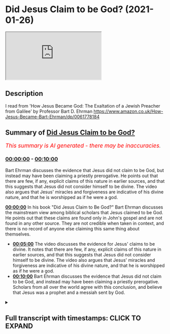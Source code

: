 # Did Jesus Claim to be God? (2021-01-26)

<iframe loading='lazy' src='https://www.youtube.com/embed/TZoC-iPb7uU'></iframe>

## Description

I read from 'How Jesus Became God: The Exaltation of a Jewish Preacher from Galilee'
by Professor Bart D. Ehrman
https://www.amazon.co.uk/How-Jesus-Became-Bart-Ehrman/dp/0061778184

## Summary of [Did Jesus Claim to be God?](https://www.youtube.com/watch?v=TZoC-iPb7uU)


*<span style="color:red; font-size:125%">This summary is AI generated - there may be inaccuracies</span>. [](/)*

### [00:00:00](https://www.youtube.com/watch?v=TZoC-iPb7uU&t=0) - [00:10:00](https://www.youtube.com/watch?v=TZoC-iPb7uU&t=600)

 Bart Ehrman discusses the evidence that Jesus did not claim to be God, but instead may have been claiming a priestly prerogative. He points out that there are few, if any, explicit claims of this nature in earlier sources, and that this suggests that Jesus did not consider himself to be divine. The video also argues that Jesus' miracles and forgiveness are indicative of his divine nature, and that he is worshipped as if he were a god.

**[00:00:00](https://www.youtube.com/watch?v=TZoC-iPb7uU&t=0)** In his book "Did Jesus Claim to Be God?" Bart Ehrman discusses the mainstream view among biblical scholars that Jesus claimed to be God. He points out that these claims are found only in John's gospel and are not found in any other source. They are not credible when taken in context, and there is no record of anyone else claiming this same thing about themselves.
* **[00:05:00](https://www.youtube.com/watch?v=TZoC-iPb7uU&t=300)** The video discusses the evidence for Jesus' claims to be divine. It notes that there are few, if any, explicit claims of this nature in earlier sources, and that this suggests that Jesus did not consider himself to be divine. The video also argues that Jesus' miracles and forgiveness are indicative of his divine nature, and that he is worshipped as if he were a god.
* **[00:10:00](https://www.youtube.com/watch?v=TZoC-iPb7uU&t=600)**  Bart Ehrman discusses the evidence that Jesus did not claim to be God, and instead may have been claiming a priestly prerogative. Scholars from all over the world agree with this conclusion, and believe that Jesus was a prophet and a messiah sent by God.

<details><summary><h2>Full transcript with timestamps: CLICK TO EXPAND</h2></summary>

[0:00:01](https://youtu.be/TZoC-iPb7uU?t=1) did jesus claim to be god ? this 
is a really important question    
[0:00:06](https://youtu.be/TZoC-iPb7uU?t=6) and historians have been investigating the life 
of jesus the historical jesus for generations    
[0:00:11](https://youtu.be/TZoC-iPb7uU?t=11) now , and they've come broadly to consensus
on this question . it really matters to us today    
[0:00:18](https://youtu.be/TZoC-iPb7uU?t=18) because if he did claim to be god then 
it matters . it matters that we worship    
[0:00:23](https://youtu.be/TZoC-iPb7uU?t=23) him as our creator as our lord however if 
he didn't claim to be god and he wasn't god    
[0:00:30](https://youtu.be/TZoC-iPb7uU?t=30) then worshiping him is an act of egregious 
idolatry and indeed orthodox jews will not enter    
[0:00:36](https://youtu.be/TZoC-iPb7uU?t=36) into a church today because of what they perceive 
to be the idolatry that takes place in the typical    
[0:00:43](https://youtu.be/TZoC-iPb7uU?t=43) christian church and muslims many muslims will 
not enter into a church for the same reason    
[0:00:49](https://youtu.be/TZoC-iPb7uU?t=49) so i want to share with you some of the 
mainstream research findings of biblical    
[0:00:54](https://youtu.be/TZoC-iPb7uU?t=54) scholarship by sharing with you again from the 
work of bart ehrman who is distinguished professor    
[0:01:01](https://youtu.be/TZoC-iPb7uU?t=61) of religious studies at the university of north 
carolina chapel hill in america he's one of    
[0:01:06](https://youtu.be/TZoC-iPb7uU?t=66) the world's leading new testament scholars and a 
specialist on the historical jesus . i'm going to be    
[0:01:12](https://youtu.be/TZoC-iPb7uU?t=72) quoting from this book again how jesus became god 
the exaltation of a jewish preacher from galilee  .  
[0:01:19](https://youtu.be/TZoC-iPb7uU?t=79) there's a chapter in his book called did jesus 
think he was god and towards the end of this    
[0:01:26](https://youtu.be/TZoC-iPb7uU?t=86) chapter there's a subheading : did jesus claim 
to be god ? which i want to share with you i    
[0:01:32](https://youtu.be/TZoC-iPb7uU?t=92) don't necessarily agree with everything he says 
in here but i think he's certainly more or less on    
[0:01:36](https://youtu.be/TZoC-iPb7uU?t=96) the right path when it comes to jesus . so he writes 
this then in a nutshell is what i think we can say    
[0:01:44](https://youtu.be/TZoC-iPb7uU?t=104) about the historical jesus and his understanding 
of himself he thought he was a prophet    
[0:01:50](https://youtu.be/TZoC-iPb7uU?t=110) predicting the end of the current evil age and the 
future king of israel in the age to come but did    
[0:01:57](https://youtu.be/TZoC-iPb7uU?t=117) he call himself god it is true that jesus claims 
to be divine in the last of our canonical gospels    
[0:02:05](https://youtu.be/TZoC-iPb7uU?t=125) to be written the gospel of john in that gospel 
jesus does make remarkable claims about himself    
[0:02:13](https://youtu.be/TZoC-iPb7uU?t=133) in speaking of the father of the jews abraham who 
lived 1800 years earlier jesus tells his opponents    
[0:02:20](https://youtu.be/TZoC-iPb7uU?t=140) truly i tell you before abraham was i am that's 
john 8 58. this particular phrase " i am " brings    
[0:02:29](https://youtu.be/TZoC-iPb7uU?t=149) a familiar call to anyone acquainted with the 
hebrew bible in the book of exodus in the story    
[0:02:34](https://youtu.be/TZoC-iPb7uU?t=154) of the burning bush , moses asked god what his 
name is and god tells him that his name is i am    
[0:02:43](https://youtu.be/TZoC-iPb7uU?t=163) jesus appears to be claiming not only to have 
existed before abraham but to have been given    
[0:02:48](https://youtu.be/TZoC-iPb7uU?t=168) the name of god himself his jewish opponents know 
exactly what he is saying they immediately take up    
[0:02:55](https://youtu.be/TZoC-iPb7uU?t=175) stones to stone him later in the gospel jesus is 
even more explicit again as he proclaims i and the    
[0:03:03](https://youtu.be/TZoC-iPb7uU?t=183) father are one john 10 30. once again the jewish 
listeners break out the stones still later when    
[0:03:11](https://youtu.be/TZoC-iPb7uU?t=191) jesus is talking to his disciples at his last 
meal with them his follower philip asked him    
[0:03:17](https://youtu.be/TZoC-iPb7uU?t=197) to show them who god the father is jesus replies 
the one who has seen me has seen the father 14 9    
[0:03:27](https://youtu.be/TZoC-iPb7uU?t=207) and again later during the same meal jesus 
prays to god and asks about how god had    
[0:03:34](https://youtu.be/TZoC-iPb7uU?t=214) sent him and speaks about how god had sent him 
into the world and refers to my glory that you    
[0:03:41](https://youtu.be/TZoC-iPb7uU?t=221) gave me before the foundation of the world 24. 
jesus is not claiming to be god the father here    
[0:03:50](https://youtu.be/TZoC-iPb7uU?t=230) obviously since when he's 
praying he is not talking to himself    
[0:03:55](https://youtu.be/TZoC-iPb7uU?t=235) so he is not saying that he is identical with 
god but he is saying that he is equal with god    
[0:04:01](https://youtu.be/TZoC-iPb7uU?t=241) and has been that way from before the world 
was created these are amazingly exalted claims    
[0:04:09](https://youtu.be/TZoC-iPb7uU?t=249) but looked at from a historical perspective they 
simply cannot be ascribed to the historical jesus    
[0:04:17](https://youtu.be/TZoC-iPb7uU?t=257) they don't pass any of our criteria they are 
not multiply attested in our sources they appear    
[0:04:24](https://youtu.be/TZoC-iPb7uU?t=264) only in john our latest and most theologically 
orientated gospel they certainly do not pass the    
[0:04:32](https://youtu.be/TZoC-iPb7uU?t=272) criterion of dissimilarity since they express 
the very view of jesus that the author of the    
[0:04:37](https://youtu.be/TZoC-iPb7uU?t=277) gospel of john happens to hold and they are not 
at all contextually credible we have no record of    
[0:04:45](https://youtu.be/TZoC-iPb7uU?t=285) any palestinian jew ever saying any such things 
about himself these divine self claims in john    
[0:04:54](https://youtu.be/TZoC-iPb7uU?t=294) are part of john's distinctive theology they are 
not part of the historical record of what jesus    
[0:05:01](https://youtu.be/TZoC-iPb7uU?t=301) actually said and just to leave this for a second 
having read about this subject for some time    
[0:05:09](https://youtu.be/TZoC-iPb7uU?t=309) i would say virtually all over 99 percent of 
the world scholars do not think that the amazing    
[0:05:17](https://youtu.be/TZoC-iPb7uU?t=317) claims on the lips of jesus in the gospel of john 
are historical very very very few people just a    
[0:05:25](https://youtu.be/TZoC-iPb7uU?t=325) handful of people so just to continue , look at the 
matter in a different light as i pointed out we    
[0:05:32](https://youtu.be/TZoC-iPb7uU?t=332) have numerous earlier sources for the historical 
jesus a few comments in paul including several    
[0:05:38](https://youtu.be/TZoC-iPb7uU?t=338) quotations from jesus's teaching we have mark q 
this is quell the source shared by matthew and    
[0:05:45](https://youtu.be/TZoC-iPb7uU?t=345) luke we have M and L that's M is material unique 
to Matthew and L is material unique to Luke Luke's    
[0:05:53](https://youtu.be/TZoC-iPb7uU?t=353) gospel not to mention the finished gospels 
of matthew and luke . in none    
[0:05:59](https://youtu.be/TZoC-iPb7uU?t=359) of them do we find exalted claims of this sort if 
jesus went around galilee proclaiming himself to    
[0:06:07](https://youtu.be/TZoC-iPb7uU?t=367) be a divine being sent from god one who existed 
before the creation of the world he was in fact    
[0:06:14](https://youtu.be/TZoC-iPb7uU?t=374) equal with god could anything else that he might 
say be so breathtaking and thunderously important    
[0:06:22](https://youtu.be/TZoC-iPb7uU?t=382) and yet none of these earlier sources says any 
such thing about him did they all of them just    
[0:06:31](https://youtu.be/TZoC-iPb7uU?t=391) decide not to mention the one thing that was 
most significant about jesus this is a really    
[0:06:36](https://youtu.be/TZoC-iPb7uU?t=396) good point by the way almost certainly the 
divine self claims in john are not historical    
[0:06:44](https://youtu.be/TZoC-iPb7uU?t=404) but is it possible that jesus considered himself 
divine in some other sense i have already argued    
[0:06:51](https://youtu.be/TZoC-iPb7uU?t=411) that he did not consider himself to be the son of 
man and so he did not consider himself to be the    
[0:06:57](https://youtu.be/TZoC-iPb7uU?t=417) heavenly angelic being who would be the judge of 
all the earth but did he think of himself as the    
[0:07:03](https://youtu.be/TZoC-iPb7uU?t=423) future king of the kingdom the messiah and we saw 
in the previous chapter that in some passages of    
[0:07:10](https://youtu.be/TZoC-iPb7uU?t=430) scripture the king is talked about as a divine 
being and not merely a mortal and this is psalm    
[0:07:17](https://youtu.be/TZoC-iPb7uU?t=437) 45 for example isn't it possible that jesus 
understood himself as divine in that sense    
[0:07:24](https://youtu.be/TZoC-iPb7uU?t=444) it is of course possible but i think it is 
highly unlikely for the following reason    
[0:07:30](https://youtu.be/TZoC-iPb7uU?t=450) in the hebrew bible and indeed in the entire 
jewish tradition we do have instances in which    
[0:07:37](https://youtu.be/TZoC-iPb7uU?t=457) mortals for example a king or moses or enoch 
were considered to be divine beings in some sense    
[0:07:45](https://youtu.be/TZoC-iPb7uU?t=465) philo of alexandra by the way who was slightly 
earlier than jesus used this kind of language of    
[0:07:51](https://youtu.be/TZoC-iPb7uU?t=471) moses he called him a god by the way but that 
was always what someone else said about them    
[0:07:58](https://youtu.be/TZoC-iPb7uU?t=478) it was never what they were recorded as saying 
about themselves so in philo for example moses    
[0:08:04](https://youtu.be/TZoC-iPb7uU?t=484) is never recorded as saying i am god other 
people may have used that language of them    
[0:08:08](https://youtu.be/TZoC-iPb7uU?t=488) no one records moses or enoch or a king saying 
i am god not in the jewish tradition this is    
[0:08:15](https://youtu.be/TZoC-iPb7uU?t=495) quite different from the situation that we 
find in say egypt where the pharaohs claimed    
[0:08:22](https://youtu.be/TZoC-iPb7uU?t=502) direct divine lineage or with alexander the great 
who accepted cultic veneration always some of the    
[0:08:30](https://youtu.be/TZoC-iPb7uU?t=510) roman emperors who actively propagated the idea 
that they were gods . this never happens in judaism    
[0:08:37](https://youtu.be/TZoC-iPb7uU?t=517) that we know of . the idea that a king could be 
divine may have occurred to his followers later    
[0:08:45](https://youtu.be/TZoC-iPb7uU?t=525) as they began to think more about his eminence 
and significance but we have no known instance    
[0:08:50](https://youtu.be/TZoC-iPb7uU?t=530) of a living jewish king proclaiming himself to be 
divine could jesus be the exception yes of course    
[0:09:00](https://youtu.be/TZoC-iPb7uU?t=540) there are always exceptions to everything but to 
think that jesus is the exception in this case    
[0:09:07](https://youtu.be/TZoC-iPb7uU?t=547) one would need a good deal of persuasive evidence 
and it just doesn't exist the evidence for jesus's    
[0:09:15](https://youtu.be/TZoC-iPb7uU?t=555) claims to be divine come only from the last of the 
new testament gospels not from any earlier sources  
[0:09:26](https://youtu.be/TZoC-iPb7uU?t=566) some may argue that there are other reasons 
apart from explicit divine self claims to suspect    
[0:09:32](https://youtu.be/TZoC-iPb7uU?t=572) that jesus saw himself as divine for example 
he does amazing miracles that surely only a    
[0:09:38](https://youtu.be/TZoC-iPb7uU?t=578) divine figure could do and he forgives people's 
sins which surely is a prerogative of god alone    
[0:09:44](https://youtu.be/TZoC-iPb7uU?t=584) and he receives worship as people bow down before 
him which surely indicates that he welcomes divine    
[0:09:51](https://youtu.be/TZoC-iPb7uU?t=591) honors there are two points to stress about 
such things the first is that all of them are    
[0:10:00](https://youtu.be/TZoC-iPb7uU?t=600) compatible with human not just divine authority 
in the hebrew bible the prophets elijah and elisha    
[0:10:08](https://youtu.be/TZoC-iPb7uU?t=608) did fantastic miracles including healing the sick 
and raising the dead through the power of god and    
[0:10:15](https://youtu.be/TZoC-iPb7uU?t=615) in the new testament so did the apostles peter 
and paul but that did not make any of them divine    
[0:10:22](https://youtu.be/TZoC-iPb7uU?t=622) when jesus forgives sins he never says i forgive 
you as god might say but your sins are forgiven    
[0:10:31](https://youtu.be/TZoC-iPb7uU?t=631) which means that god has forgiven the sins 
this prerogative for pronouncing sins forgiven    
[0:10:37](https://youtu.be/TZoC-iPb7uU?t=637) was otherwise reserved for jewish priests in 
honor of sacrifices that worshipers made at    
[0:10:43](https://youtu.be/TZoC-iPb7uU?t=643) the jerusalem temple jesus may be claiming a 
priestly prerogative but not a divine one and    
[0:10:51](https://youtu.be/TZoC-iPb7uU?t=651) kings were worshiped even in the bible matthew 
18 26 by veneration and obesience just as god was    
[0:11:01](https://youtu.be/TZoC-iPb7uU?t=661) jesus may be accepting the worship 
due to him as the future king    
[0:11:06](https://youtu.be/TZoC-iPb7uU?t=666) none of these things is in and of itself 
a clear indication that jesus is divine    
[0:11:15](https://youtu.be/TZoC-iPb7uU?t=675) but even more important these activities may not 
even go back to the historical jesus instead they    
[0:11:21](https://youtu.be/TZoC-iPb7uU?t=681) may be traditions assigned to jesus by later 
storytellers in order to heighten his eminence    
[0:11:27](https://youtu.be/TZoC-iPb7uU?t=687) and significance recall one of the main points 
of this chapter many traditions in the gospels do    
[0:11:33](https://youtu.be/TZoC-iPb7uU?t=693) not derive from the life of the historical jesus 
but represent embellishments made by storytellers    
[0:11:41](https://youtu.be/TZoC-iPb7uU?t=701) who were trying to convert people by convincing 
them of jesus's superiority and to instruct    
[0:11:47](https://youtu.be/TZoC-iPb7uU?t=707) those who were converted these traditions of 
jesus's eminence cannot pass the criterion of    
[0:11:53](https://youtu.be/TZoC-iPb7uU?t=713) dissimilarity and are very likely pious expansions 
of the stories told about him told by people who    
[0:12:02](https://youtu.be/TZoC-iPb7uU?t=722) after his resurrection did come to understand 
that he was in some sense divine what we can    
[0:12:10](https://youtu.be/TZoC-iPb7uU?t=730) know with relative certainty about 
jesus is that his public ministry    
[0:12:15](https://youtu.be/TZoC-iPb7uU?t=735) and proclamation were not focused on his divinity 
in fact they are not about his divinity at all    
[0:12:22](https://youtu.be/TZoC-iPb7uU?t=742) they were about god and about the kingdom that 
god was going to bring . and i'll just end it there  .  
[0:12:31](https://youtu.be/TZoC-iPb7uU?t=751) this is totally mainstream scholarship by the way 
the vast majority of biblical scholars throughout    
[0:12:37](https://youtu.be/TZoC-iPb7uU?t=757) the world would accept this conclusion . some may 
believe jesus is god as a matter of faith but     
[0:12:43](https://youtu.be/TZoC-iPb7uU?t=763) they would accept nevertheless the the logic of 
the arguments that bart ehrman presents there    
[0:12:49](https://youtu.be/TZoC-iPb7uU?t=769) i hope this goes some way to informing 
your decision about whether or not we    
[0:12:52](https://youtu.be/TZoC-iPb7uU?t=772) should worship jesus as god or whether we should 
accept him for what by ermine concludes he was    
[0:12:58](https://youtu.be/TZoC-iPb7uU?t=778) a prophet and a messiah 
sent by god . until next time  

</details>
